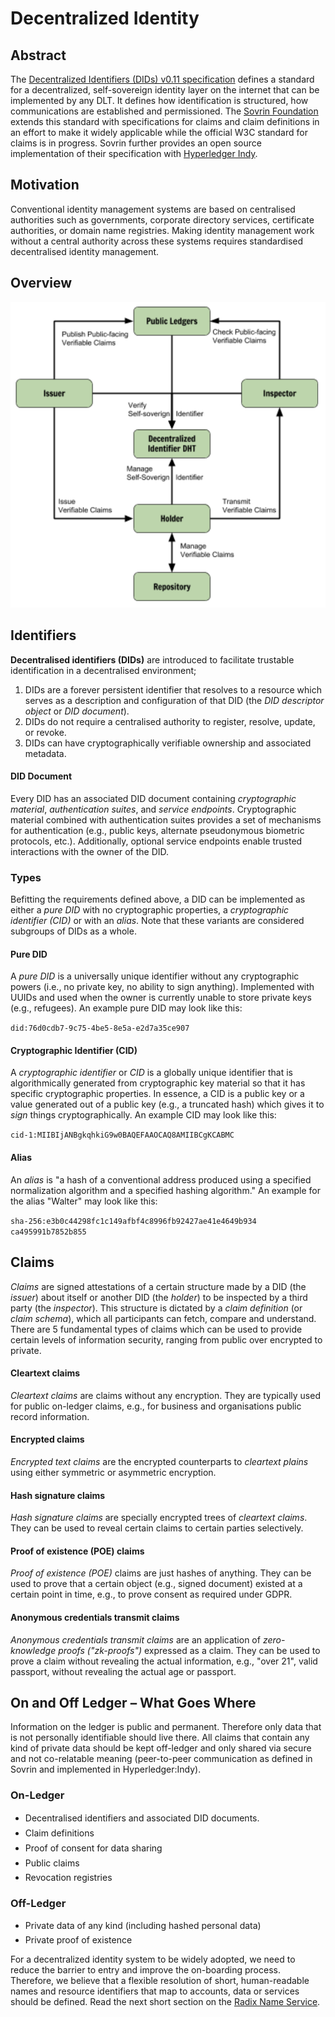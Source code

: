 # Decentralized Identity

## Abstract

The [Decentralized Identifiers \(DIDs\) v0.11 specification](https://w3c-ccg.github.io/did-spec/) defines a standard for a decentralized, self-sovereign identity layer on the internet that can be implemented by any DLT. It defines how identification is structured, how communications are established and permissioned. The [Sovrin Foundation](https://sovrin.org/wp-content/uploads/2018/03/Sovrin-Protocol-and-Token-White-Paper.pdf) extends this standard with specifications for claims and claim definitions in an effort to make it widely applicable while the official W3C standard for claims is in progress. Sovrin further provides an open source implementation of their specification with [Hyperledger Indy](https://github.com/hyperledger/indy-sdk). 

## Motivation <a id="Analysis:Identity-Motivation"></a>

Conventional identity management systems are based on centralised authorities such as governments, corporate directory services, certificate authorities, or domain name registries. Making identity management work without a central authority across these systems requires standardised decentralised identity management.

## Overview <a id="Analysis:Identity-Overview"></a>

![](../../.gitbook/assets/screen-shot-2018-10-26-at-6.45.50-pm.png)

## Identifiers  <a id="Analysis:Identity-Identifiers"></a>

**Decentralised identifiers \(DIDs\)** are introduced to facilitate trustable identification in a decentralised environment; 

1. DIDs are a forever persistent identifier that resolves to a resource which serves as a description and configuration of that DID \(the _DID descriptor object_ or _DID document_\). 
2. DIDs do not require a centralised authority to register, resolve, update, or revoke. 
3. DIDs can have cryptographically verifiable ownership and associated metadata.

#### DID Document <a id="Analysis:Identity-DIDDocument"></a>

Every DID has an associated DID document containing _cryptographic material_, _authentication suites_, and _service endpoints_. Cryptographic material combined with authentication suites provides a set of mechanisms for authentication \(e.g., public keys, alternate pseudonymous biometric protocols, etc.\). Additionally, optional service endpoints enable trusted interactions with the owner of the DID.

### Types <a id="Analysis:Identity-Types"></a>

Befitting the requirements defined above, a DID can be implemented as either a _pure DID_ with no cryptographic properties, a _cryptographic identifier \(CID\)_ or with an _alias_. Note that these variants are considered subgroups of DIDs as a whole. 

#### Pure DID <a id="Analysis:Identity-PureDID"></a>

A _pure DID_ is a universally unique identifier without any cryptographic powers \(i.e., no private key, no ability to sign anything\). Implemented with UUIDs and used when the owner is currently unable to store private keys \(e.g., refugees\). An example pure DID may look like this:

`did:76d0cdb7-9c75-4be5-8e5a-e2d7a35ce907`

#### Cryptographic Identifier \(CID\)   <a id="Analysis:Identity-CryptographicIdentifier(CID)"></a>

A _cryptographic identifier_ or _CID_ is a globally unique identifier that is algorithmically generated from cryptographic key material so that it has specific cryptographic properties. In essence, a CID is a public key or a value generated out of a public key \(e.g., a truncated hash\) which gives it to _sign_ things cryptographically. An example CID may look like this:

`cid-1:MIIBIjANBgkqhkiG9w0BAQEFAAOCAQ8AMIIBCgKCABMC`

#### Alias <a id="Analysis:Identity-Alias"></a>

An _alias_ is "a hash of a conventional address produced using a specified normalization algorithm and a specified hashing algorithm."  An example for the alias "Walter" may look like this:

`sha-256:e3b0c44298fc1c149afbf4c8996fb92427ae41e4649b934 ca495991b7852b855`

## Claims <a id="Analysis:Identity-Claims"></a>

_Claims_ are signed attestations of a certain structure made by a DID \(the _issuer_\) about itself or another DID \(the _holder_\) to be inspected by a third party \(the _inspector_\). This structure is dictated by a _claim definition_ \(or _claim schema_\), which all participants can fetch, compare and understand. There are 5 fundamental types of claims which can be used to provide certain levels of information security, ranging from public over encrypted to private. 

#### Cleartext claims <a id="Analysis:Identity-Cleartextclaims"></a>

_Cleartext claims_ are claims without any encryption. They are typically used for public on-ledger claims, e.g., for business and organisations public record information. 

#### Encrypted claims <a id="Analysis:Identity-Encryptedclaims"></a>

_Encrypted text claims_ are the encrypted counterparts to _cleartext plains_ using either symmetric or asymmetric encryption. 

#### Hash signature claims <a id="Analysis:Identity-Hashsignatureclaims"></a>

_Hash signature claims_ are specially encrypted trees of _cleartext_ _claims_. They can be used to reveal certain claims to certain parties selectively.

#### Proof of existence \(POE\) claims <a id="Analysis:Identity-Proofofexistence(POE)claims"></a>

_Proof of existence \(POE\)_ claims are just hashes of anything. They can be used to prove that a certain object \(e.g., signed document\) existed at a certain point in time, e.g., to prove consent as required under GDPR. 

#### Anonymous credentials transmit claims <a id="Analysis:Identity-Anonymouscredentialstransmitclaims"></a>

_Anonymous credentials transmit claims_ are an application of _zero-knowledge proofs \("zk-proofs"\)_ expressed as a claim. They can be used to prove a claim without revealing the actual information, e.g., "over 21", valid passport, without revealing the actual age or passport.

## On and Off Ledger – What Goes Where <a id="Analysis:Identity-On-andOff-Ledger&#x2013;WhatGoesWhere"></a>

Information on the ledger is public and permanent. Therefore only data that is not personally identifiable should live there. All claims that contain any kind of private data should be kept off-ledger and only shared via secure and not co-relatable meaning \(peer-to-peer communication as defined in Sovrin and implemented in Hyperledger:Indy\). 

### On-Ledger

* Decentralised identifiers and associated DID documents. 
* Claim definitions 
* Proof of consent for data sharing 
* Public claims 
* Revocation registries

### Off-Ledger

* Private data of any kind \(including hashed personal data\) 
* Private proof of existence 

For a decentralized identity system to be widely adopted, we need to reduce the barrier to entry and improve the on-boarding process. Therefore, we believe that a flexible resolution of short, human-readable names and resource identifiers that map to accounts, data or services should be defined. Read the next short section on the [Radix Name Service](radix-name-service.md).


